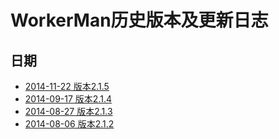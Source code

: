 # WorkerMan历史版本及更新日志

## 日期
* [2014-11-22 版本2.1.5](2014-11-22/README.md)
* [2014-09-17 版本2.1.4](2014-09-17/README.md)
* [2014-08-27 版本2.1.3](2014-08-27/README.md)
* [2014-08-06 版本2.1.2](2014-08-06/README.md)

